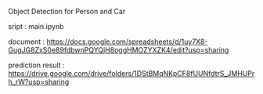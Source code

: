 Object Detection for Person and Car

sript : main.ipynb


document : https://docs.google.com/spreadsheets/d/1uy7X8-GugJG8ZxS0e89fdbwnPQYQjH8oggHMOZYXZK4/edit?usp=sharing

prediction result : https://drive.google.com/drive/folders/1DStBMqNKpCF8fUUNfdtrS_JMHUPrh_rW?usp=sharing
